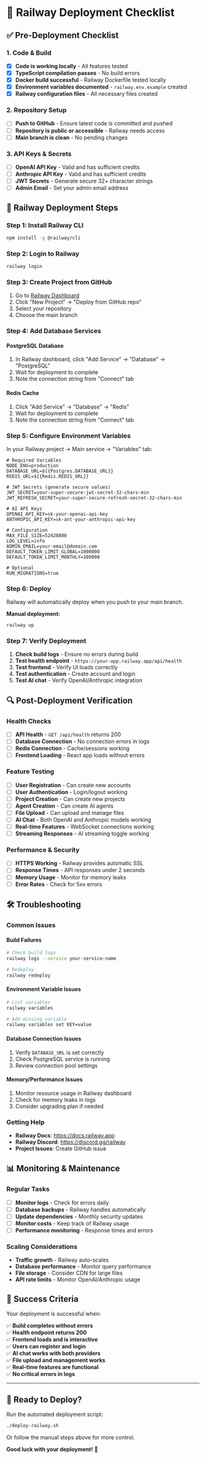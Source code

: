 # 🚀 Railway Deployment Checklist

## ✅ Pre-Deployment Checklist

### 1. Code & Build
- [x] **Code is working locally** - All features tested
- [x] **TypeScript compilation passes** - No build errors
- [x] **Docker build successful** - Railway Dockerfile tested locally
- [x] **Environment variables documented** - `railway.env.example` created
- [x] **Railway configuration files** - All necessary files created

### 2. Repository Setup
- [ ] **Push to GitHub** - Ensure latest code is committed and pushed
- [ ] **Repository is public or accessible** - Railway needs access
- [ ] **Main branch is clean** - No pending changes

### 3. API Keys & Secrets
- [ ] **OpenAI API Key** - Valid and has sufficient credits
- [ ] **Anthropic API Key** - Valid and has sufficient credits  
- [ ] **JWT Secrets** - Generate secure 32+ character strings
- [ ] **Admin Email** - Set your admin email address

## 🚢 Railway Deployment Steps

### Step 1: Install Railway CLI
```bash
npm install -g @railway/cli
```

### Step 2: Login to Railway
```bash
railway login
```

### Step 3: Create Project from GitHub
1. Go to [Railway Dashboard](https://railway.app/dashboard)
2. Click "New Project" → "Deploy from GitHub repo"
3. Select your repository
4. Choose the main branch

### Step 4: Add Database Services

#### PostgreSQL Database
1. In Railway dashboard, click "Add Service" → "Database" → "PostgreSQL"
2. Wait for deployment to complete
3. Note the connection string from "Connect" tab

#### Redis Cache  
1. Click "Add Service" → "Database" → "Redis"
2. Wait for deployment to complete
3. Note the connection string from "Connect" tab

### Step 5: Configure Environment Variables
In your Railway project → Main service → "Variables" tab:

```env
# Required Variables
NODE_ENV=production
DATABASE_URL=${{Postgres.DATABASE_URL}}
REDIS_URL=${{Redis.REDIS_URL}}

# JWT Secrets (generate secure values)
JWT_SECRET=your-super-secure-jwt-secret-32-chars-min
JWT_REFRESH_SECRET=your-super-secure-refresh-secret-32-chars-min

# AI API Keys
OPENAI_API_KEY=sk-your-openai-api-key
ANTHROPIC_API_KEY=sk-ant-your-anthropic-api-key

# Configuration
MAX_FILE_SIZE=52428800
LOG_LEVEL=info
ADMIN_EMAIL=your-email@domain.com
DEFAULT_TOKEN_LIMIT_GLOBAL=1000000
DEFAULT_TOKEN_LIMIT_MONTHLY=100000

# Optional
RUN_MIGRATIONS=true
```

### Step 6: Deploy
Railway will automatically deploy when you push to your main branch.

**Manual deployment:**
```bash
railway up
```

### Step 7: Verify Deployment
1. **Check build logs** - Ensure no errors during build
2. **Test health endpoint** - `https://your-app.railway.app/api/health`
3. **Test frontend** - Verify UI loads correctly
4. **Test authentication** - Create account and login
5. **Test AI chat** - Verify OpenAI/Anthropic integration

## 🔍 Post-Deployment Verification

### Health Checks
- [ ] **API Health** - `GET /api/health` returns 200
- [ ] **Database Connection** - No connection errors in logs
- [ ] **Redis Connection** - Cache/sessions working
- [ ] **Frontend Loading** - React app loads without errors

### Feature Testing
- [ ] **User Registration** - Can create new accounts
- [ ] **User Authentication** - Login/logout working
- [ ] **Project Creation** - Can create new projects
- [ ] **Agent Creation** - Can create AI agents
- [ ] **File Upload** - Can upload and manage files
- [ ] **AI Chat** - Both OpenAI and Anthropic models working
- [ ] **Real-time Features** - WebSocket connections working
- [ ] **Streaming Responses** - AI streaming toggle working

### Performance & Security
- [ ] **HTTPS Working** - Railway provides automatic SSL
- [ ] **Response Times** - API responses under 2 seconds
- [ ] **Memory Usage** - Monitor for memory leaks
- [ ] **Error Rates** - Check for 5xx errors

## 🛠️ Troubleshooting

### Common Issues

#### Build Failures
```bash
# Check build logs
railway logs --service your-service-name

# Redeploy
railway redeploy
```

#### Environment Variable Issues
```bash
# List variables
railway variables

# Add missing variable
railway variables set KEY=value
```

#### Database Connection Issues
1. Verify `DATABASE_URL` is set correctly
2. Check PostgreSQL service is running
3. Review connection pool settings

#### Memory/Performance Issues
1. Monitor resource usage in Railway dashboard
2. Check for memory leaks in logs
3. Consider upgrading plan if needed

### Getting Help
- **Railway Docs**: https://docs.railway.app
- **Railway Discord**: https://discord.gg/railway
- **Project Issues**: Create GitHub issue

## 📊 Monitoring & Maintenance

### Regular Tasks
- [ ] **Monitor logs** - Check for errors daily
- [ ] **Database backups** - Railway handles automatically
- [ ] **Update dependencies** - Monthly security updates
- [ ] **Monitor costs** - Keep track of Railway usage
- [ ] **Performance monitoring** - Response times and errors

### Scaling Considerations
- **Traffic growth** - Railway auto-scales
- **Database performance** - Monitor query performance
- **File storage** - Consider CDN for large files
- **API rate limits** - Monitor OpenAI/Anthropic usage

## 🎉 Success Criteria

Your deployment is successful when:

✅ **Build completes without errors**  
✅ **Health endpoint returns 200**  
✅ **Frontend loads and is interactive**  
✅ **Users can register and login**  
✅ **AI chat works with both providers**  
✅ **File upload and management works**  
✅ **Real-time features are functional**  
✅ **No critical errors in logs**  

---

## 🚀 Ready to Deploy?

Run the automated deployment script:
```bash
./deploy-railway.sh
```

Or follow the manual steps above for more control.

**Good luck with your deployment!** 🎊
